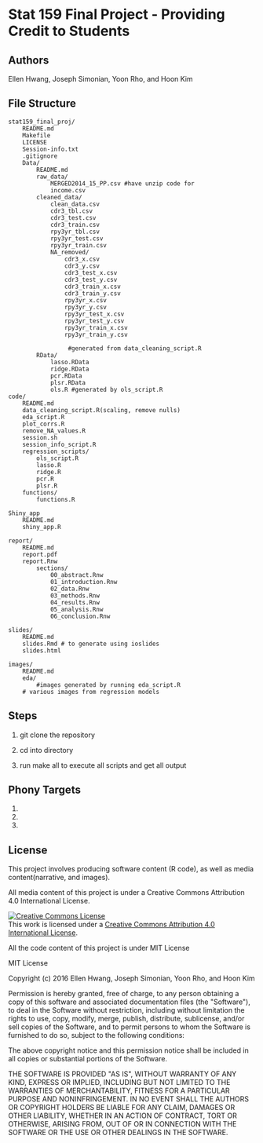 # Stat 159 Final Project - Providing Credit to Students

## Authors

Ellen Hwang, Joseph Simonian, Yoon Rho, and Hoon Kim

## File Structure

```
stat159_final_proj/
	README.md
	Makefile	
	LICENSE
	Session-info.txt
	.gitignore
	Data/
		README.md
		raw_data/
			MERGED2014_15_PP.csv #have unzip code for 
			income.csv
		cleaned_data/
			clean_data.csv
			cdr3_tbl.csv
			cdr3_test.csv
			cdr3_train.csv
			rpy3yr_tbl.csv
			rpy3yr_test.csv
			rpy3yr_train.csv
			NA_removed/
				cdr3_x.csv
				cdr3_y.csv
				cdr3_test_x.csv
				cdr3_test_y.csv
				cdr3_train_x.csv
				cdr3_train_y.csv
				rpy3yr_x.csv
				rpy3yr_y.csv
				rpy3yr_test_x.csv
				rpy3yr_test_y.csv
				rpy3yr_train_x.csv
				rpy3yr_train_y.csv

				 #generated from data_cleaning_script.R
		RData/
			lasso.RData
			ridge.RData
			pcr.RData
			plsr.RData
			ols.R #generated by ols_script.R
code/
	README.md
	data_cleaning_script.R(scaling, remove nulls)
	eda_script.R
	plot_corrs.R
	remove_NA_values.R
	session.sh
	session_info_script.R
	regression_scripts/
		ols_script.R 
		lasso.R
		ridge.R
		pcr.R
		plsr.R
	functions/
		functions.R

Shiny_app
	README.md
	shiny_app.R

report/
	README.md
	report.pdf
	report.Rnw
		sections/
			00_abstract.Rnw
			01_introduction.Rnw
			02_data.Rnw
			03_methods.Rnw
			04_results.Rnw
			05_analysis.Rnw
			06_conclusion.Rnw

slides/
	README.md
	slides.Rmd # to generate using ioslides
	slides.html

images/
	README.md
	eda/
		#images generated by running eda_script.R
	# various images from regression models
```

## Steps

1. git clone the repository

2. cd into directory

3. run make all to execute all scripts and get all output

## Phony Targets

1. 
2. 
3. 


## License

This project involves producing software content (R code), as well as media content(narrative, and images).

All media content of this project is under a Creative Commons Attribution 4.0 International License. 


<a rel="license" href="http://creativecommons.org/licenses/by/4.0/"><img alt="Creative Commons License" style="border-width:0" src="https://i.creativecommons.org/l/by/4.0/88x31.png" /></a><br />This work is licensed under a <a rel="license" href="http://creativecommons.org/licenses/by/4.0/">Creative Commons Attribution 4.0 International License</a>.


All the code content of this project is under MIT License

MIT License

Copyright (c) 2016 Ellen Hwang, Joseph Simonian, Yoon Rho, and Hoon Kim

Permission is hereby granted, free of charge, to any person obtaining a copy
of this software and associated documentation files (the "Software"), to deal
in the Software without restriction, including without limitation the rights
to use, copy, modify, merge, publish, distribute, sublicense, and/or sell
copies of the Software, and to permit persons to whom the Software is
furnished to do so, subject to the following conditions:

The above copyright notice and this permission notice shall be included in all
copies or substantial portions of the Software.

THE SOFTWARE IS PROVIDED "AS IS", WITHOUT WARRANTY OF ANY KIND, EXPRESS OR
IMPLIED, INCLUDING BUT NOT LIMITED TO THE WARRANTIES OF MERCHANTABILITY,
FITNESS FOR A PARTICULAR PURPOSE AND NONINFRINGEMENT. IN NO EVENT SHALL THE
AUTHORS OR COPYRIGHT HOLDERS BE LIABLE FOR ANY CLAIM, DAMAGES OR OTHER
LIABILITY, WHETHER IN AN ACTION OF CONTRACT, TORT OR OTHERWISE, ARISING FROM,
OUT OF OR IN CONNECTION WITH THE SOFTWARE OR THE USE OR OTHER DEALINGS IN THE
SOFTWARE.


